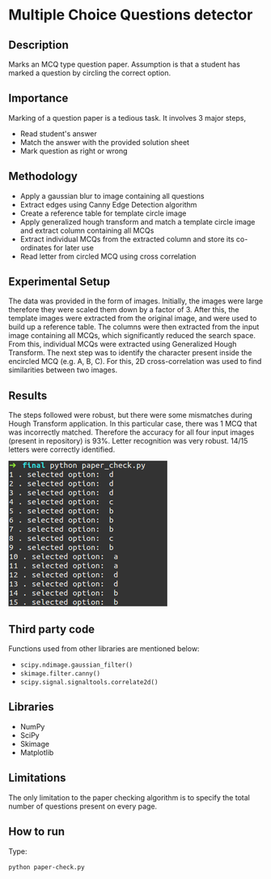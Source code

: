 Multiple Choice Questions detector
===================


Description
-

Marks an MCQ type question paper. Assumption is that a student has marked a question by circling the correct option. 

Importance
-

Marking of a question paper is a tedious task. It involves 3 major steps, 

 -  Read student's answer
 -  Match the answer with the provided solution sheet
 - Mark question as right or wrong

Methodology
-
- Apply a gaussian blur to image containing all questions
- Extract edges using Canny Edge Detection algorithm
- Create a reference table for template circle image
- Apply generalized hough transform and match a template circle image and extract column containing all MCQs
- Extract individual MCQs from the extracted column and store its co-ordinates for later use
- Read letter from circled MCQ using cross correlation

Experimental Setup
-
The data was provided in the form of images. Initially, the images were large therefore they were scaled them down by a factor of 3. After this, the template images were extracted from the original image, and were used to build up a reference table. The columns were then extracted from the input image containing all MCQs, which significantly reduced the search space. From this, individual MCQs were extracted using Generalized Hough Transform. The next step was to identify the character present inside the encircled MCQ (e.g. A, B, C). For this, 2D cross-correlation was used to find similarities between two images.

Results
-
The steps followed were robust, but there were some mismatches during Hough Transform application. In this particular case, there was 1 MCQ that was incorrectly matched. Therefore the accuracy for all four input images (present in repository) is 93%. Letter recognition was very robust. 14/15 letters were correctly identified.

![result](https://github.com/adl1995/exam-mcq-recognition/blob/master/result.png)

Third party code
-	

Functions used from other libraries are mentioned below:

- `scipy.ndimage.gaussian_filter()`
- `skimage.filter.canny()`
- `scipy.signal.signaltools.correlate2d()`
	
Libraries
-
- NumPy
- SciPy
- Skimage
- Matplotlib

Limitations
-
The only limitation to the paper checking algorithm is to specify the total number of questions present on every page.

How to run
-
Type:

```
python paper-check.py
```

